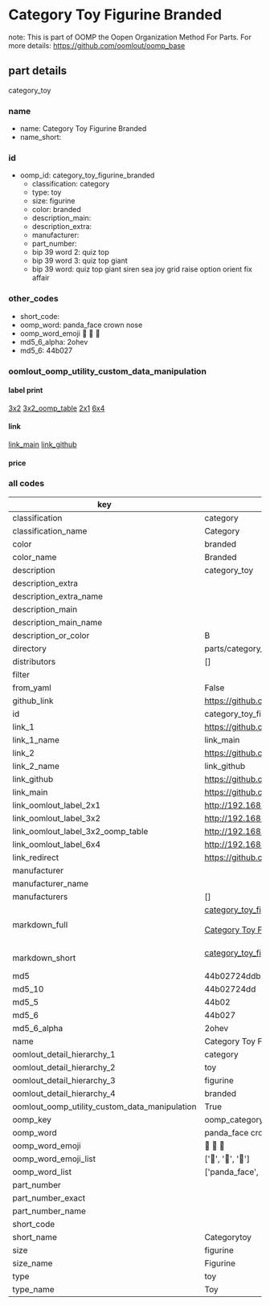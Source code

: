 # Category Toy Figurine Branded  

note: This is part of OOMP the Oopen Organization Method For Parts. For more details: https://github.com/oomlout/oomp_base

##  part details
  



category_toy



### name
* name: Category Toy Figurine Branded
* name_short: 
### id
* oomp_id: category_toy_figurine_branded
  * classification: category
  * type: toy
  * size: figurine
  * color: branded
  * description_main: 
  * description_extra: 
  * manufacturer: 
  * part_number: 
  * bip 39 word 2: quiz top
  * bip 39 word 3: quiz top giant
  * bip 39 word: quiz top giant siren sea joy grid raise option orient fix affair

### other_codes
* short_code: 
* oomp_word: panda_face crown nose
* oomp_word_emoji :panda_face: :crown: :nose:
* md5_6_alpha: 2ohev
* md5_6: 44b027






### oomlout_oomp_utility_custom_data_manipulation
#### label print
[3x2](http://192.168.1.245:1112/?label=oomp%202ohev)
[3x2_oomp_table](http://192.168.1.108:1112/?label=oomp%202ohev)
[2x1](http://192.168.1.242:1112/?label=oomp%202ohev)
[6x4](http://192.168.1.55:1112/?label=oomp%202ohev)    

#### link

[link_main](https://github.com/oomlout/oomlout_oomp_version_1_messy/tree/main/parts/category_toy_figurine_branded) [link_github](https://github.com/oomlout/oomlout_oomp_version_1_messy/tree/main/parts/category_toy_figurine_branded)                             

#### price







### all codes 
| key | value |  
| --- | --- |  
| classification | category |  
| classification_name | Category |  
| color | branded |  
| color_name | Branded |  
| description | category_toy |  
| description_extra |  |  
| description_extra_name |  |  
| description_main |  |  
| description_main_name |  |  
| description_or_color | B  |  
| directory | parts/category_toy_figurine_branded |  
| distributors | [] |  
| filter |  |  
| from_yaml | False |  
| github_link | https://github.com/oomlout/oomlout_oomp_part_src/tree/main/parts/category_toy_figurine_branded |  
| id | category_toy_figurine_branded |  
| link_1 | https://github.com/oomlout/oomlout_oomp_version_1_messy/tree/main/parts/category_toy_figurine_branded |  
| link_1_name | link_main |  
| link_2 | https://github.com/oomlout/oomlout_oomp_version_1_messy/tree/main/parts/category_toy_figurine_branded |  
| link_2_name | link_github |  
| link_github | https://github.com/oomlout/oomlout_oomp_version_1_messy/tree/main/parts/category_toy_figurine_branded |  
| link_main | https://github.com/oomlout/oomlout_oomp_version_1_messy/tree/main/parts/category_toy_figurine_branded |  
| link_oomlout_label_2x1 | http://192.168.1.242:1112/?label=oomp%202ohev |  
| link_oomlout_label_3x2 | http://192.168.1.245:1112/?label=oomp%202ohev |  
| link_oomlout_label_3x2_oomp_table | http://192.168.1.108:1112/?label=oomp%202ohev |  
| link_oomlout_label_6x4 | http://192.168.1.55:1112/?label=oomp%202ohev |  
| link_redirect | https://github.com/oomlout/oomlout_oomp_version_1_messy/tree/main/parts/category_toy_figurine_branded |  
| manufacturer |  |  
| manufacturer_name |  |  
| manufacturers | [] |  
| markdown_full | [category_toy_figurine_branded](none)<br>[](none)<br>[Category Toy Figurine Branded](none)<br><br> |  
| markdown_short | [category_toy_figurine_branded](none)<br><br> |  
| md5 | 44b02724ddb12ccde260fc96c3793d7f |  
| md5_10 | 44b02724dd |  
| md5_5 | 44b02 |  
| md5_6 | 44b027 |  
| md5_6_alpha | 2ohev |  
| name | Category Toy Figurine Branded |  
| oomlout_detail_hierarchy_1 | category |  
| oomlout_detail_hierarchy_2 | toy |  
| oomlout_detail_hierarchy_3 | figurine |  
| oomlout_detail_hierarchy_4 | branded |  
| oomlout_oomp_utility_custom_data_manipulation | True |  
| oomp_key | oomp_category_toy_figurine_branded |  
| oomp_word | panda_face crown nose |  
| oomp_word_emoji | :panda_face: :crown: :nose: |  
| oomp_word_emoji_list | [':panda_face:', ':crown:', ':nose:'] |  
| oomp_word_list | ['panda_face', 'crown', 'nose'] |  
| part_number |  |  
| part_number_exact |  |  
| part_number_name |  |  
| short_code |  |  
| short_name | Categorytoy |  
| size | figurine |  
| size_name | Figurine |  
| type | toy |  
| type_name | Toy |  
